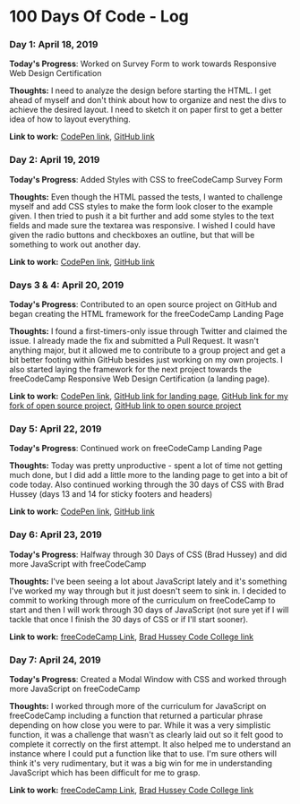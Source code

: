 # 100 Days Of Code - Log

### Day 1: April 18, 2019

**Today's Progress**: Worked on Survey Form to work towards Responsive Web Design Certification

**Thoughts:** I need to analyze the design before starting the HTML.  I get ahead of myself and don't think about how to organize and nest the divs to achieve the desired layout.  I need to sketch it on paper first to get a better idea of how to layout everything.

**Link to work:** [CodePen link](https://codepen.io/whimsicurl_designs/pen/JVpzWN), [GitHub link](https://github.com/whimsicurl-creations/fcc-survey-form)

### Day 2: April 19, 2019

**Today's Progress**: Added Styles with CSS to freeCodeCamp Survey Form

**Thoughts:** Even though the HTML passed the tests, I wanted to challenge myself and add CSS styles to make the form look closer to the example given.  I then tried to push it a bit further and add some styles to the text fields and made sure the textarea was responsive.  I wished I could have given the radio buttons and checkboxes an outline, but that will be something to work out another day.

**Link to work:** [CodePen link](https://codepen.io/whimsicurl_designs/full/JVpzWN), [GitHub link](https://github.com/whimsicurl-creations/fcc-survey-form)

### Days 3 & 4: April 20, 2019

**Today's Progress**: Contributed to an open source project on GitHub and began creating the HTML framework for the freeCodeCamp Landing Page

**Thoughts:** I found a first-timers-only issue through Twitter and claimed the issue.  I already made the fix and submitted a Pull Request.  It wasn't anything major, but it allowed me to contribute to a group project and get a bit better footing within GitHub besides just working on my own projects.  I also started laying the framework for the next project towards the freeCodeCamp Responsive Web Design Certification (a landing page).

**Link to work:** [CodePen link](https://codepen.io/whimsicurl_designs/pen/bJKgeL), [GitHub link for landing page](https://github.com/whimsicurl-creations/fcc-landing-page), [GitHub link for my fork of open source project](https://github.com/whimsicurl-creations/website), [GitHub link to open source project](https://github.com/techqueria/website)

### Day 5: April 22, 2019

**Today's Progress**: Continued work on freeCodeCamp Landing Page

**Thoughts:** Today was pretty unproductive - spent a lot of time not getting much done, but I did add a little more to the landing page to get into a bit of code today.  Also continued working through the 30 days of CSS with Brad Hussey (days 13 and 14 for sticky footers and headers)

**Link to work:** [CodePen link](https://codepen.io/whimsicurl_designs/pen/bJKgeL), [GitHub link](https://github.com/whimsicurl-creations/fcc-landing-page)

### Day 6: April 23, 2019

**Today's Progress**: Halfway through 30 Days of CSS (Brad Hussey) and did more JavaScript with freeCodeCamp

**Thoughts:** I've been seeing a lot about JavaScript lately and it's something I've worked my way through but it just doesn't seem to sink in.  I decided to commit to working through more of the curriculum on freeCodeCamp to start and then I will work through 30 days of JavaScript (not sure yet if I will tackle that once I finish the 30 days of CSS or if I'll start sooner).

**Link to work:** [freeCodeCamp Link](https://learn.freecodecamp.org/), [Brad Hussey Code College link](https://codecollege.ca/courses/)

### Day 7: April 24, 2019

**Today's Progress**: Created a Modal Window with CSS and worked through more JavaScript on freeCodeCamp

**Thoughts:** I worked through more of the curriculum for JavaScript on freeCodeCamp including a function that returned a particular phrase depending on how close you were to par.  While it was a very simplistic function, it was a challenge that wasn't as clearly laid out so it felt good to complete it correctly on the first attempt.  It also helped me to understand an instance where I could put a function like that to use.  I'm sure others will think it's very rudimentary, but it was a big win for me in understanding JavaScript which has been difficult for me to grasp.

**Link to work:** [freeCodeCamp Link](https://learn.freecodecamp.org/), [Brad Hussey Code College link](https://codecollege.ca/courses/)
